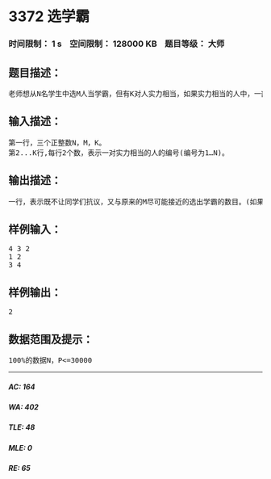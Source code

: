 # 3372 选学霸   
### 时间限制： 1 s&nbsp;&nbsp;&nbsp;&nbsp;空间限制： 128000 KB&nbsp;&nbsp;&nbsp;&nbsp;题目等级： 大师  
## 题目描述：  

<pre>
老师想从N名学生中选M人当学霸，但有K对人实力相当，如果实力相当的人中，一部分被选上，另一部分没有，同学们就会抗议。所以老师想请你帮他求出他该选多少学霸，才能既不让同学们抗议，又与原来的M尽可能接近。
</pre>
  
  
## 输入描述：  

<pre>
第一行，三个正整数N，M，K。
第2...K行,每行2个数，表示一对实力相当的人的编号(编号为1…N)。
</pre>
  
  
## 输出描述：  

<pre>
一行，表示既不让同学们抗议，又与原来的M尽可能接近的选出学霸的数目。(如果有两种方案与M的差的绝对值相等，选较小的一种。)
</pre>
  
  
## 样例输入：  

<pre>
4 3 2
1 2
3 4
</pre>
  
  
## 样例输出：  

<pre>
2
</pre>
  
  
## 数据范围及提示：  

<pre>
100%的数据N，P<=30000
</pre>
  
  
***  

##### AC: 164  
##### WA: 402  
##### TLE: 48  
##### MLE: 0  
##### RE: 65  
